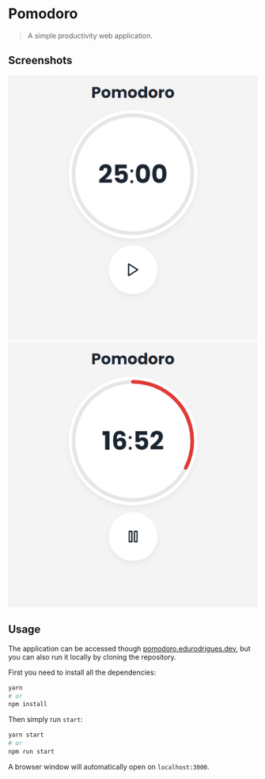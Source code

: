 # Pomodoro

> A simple productivity web application.
## Screenshots
<img src="src/assets/screenshot0.png" />
<img src="src/assets/screenshot1.png" />

## Usage

The application can be accessed though [pomodoro.edurodrigues.dev](https://pomodoro.edurodrigues.dev), but you can also run it locally by cloning the repository.

First you need to install all the dependencies:
```bash
yarn
# or
npm install
```
Then simply run `start`:
```bash
yarn start
# or
npm run start
```
A browser window will automatically open on `localhost:3000`.